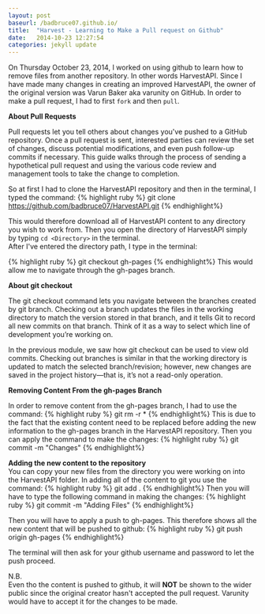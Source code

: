 ```yaml
---
layout: post
baseurl: /badbruce07.github.io/
title:  "Harvest - Learning to Make a Pull request on Github"
date:   2014-10-23 12:27:54
categories: jekyll update
---
```


On Thursday October 23, 2014, I worked on using github to learn how to remove files from another repository. In other words HarvestAPI.
Since I have made many changes in creating an improved HarvestAPI, the owner of the original version was Varun Baker aka varunity on 
GitHub. In order to make a pull request, I had to first `fork` and then `pull`.

<b> About Pull Requests </b>

Pull requests let you tell others about changes you've pushed to a GitHub repository. 
Once a pull request is sent, interested parties can review the set of changes, discuss potential modifications, 
and even push follow-up commits if necessary.
This guide walks through the process of sending a hypothetical pull request and using the various code review 
and management tools to take the change to completion.

So at first I had to clone the HarvestAPI repository and then in the terminal, I typed the command:
{% highlight ruby %}
git clone https://github.com/badbruce07/HarvestAPI.git
{% endhighlight%}

This would therefore download all of HarvestAPI content to any directory you wish to work from. Then you open the directory of HarvestAPI 
simply by typing `cd <Directory>` in the terminal.
<br>
After I've entered the directory path, I type in the terminal:

{% highlight ruby %}
git checkout gh-pages
{% endhighlight%}
This would allow me to navigate through the gh-pages branch. 

<b> About git checkout </b>

The git checkout command lets you navigate between the branches created by git branch. 
Checking out a branch updates the files in the working directory to match the version stored in that branch, 
and it tells Git to record all new commits on that branch. Think of it as a way to select which line of development 
you’re working on.

In the previous module, we saw how git checkout can be used to view old commits. 
Checking out branches is similar in that the working directory is updated to match the selected branch/revision; 
however, new changes are saved in the project history—that is, it’s not a read-only operation.

<b> Removing Content From the gh-pages Branch </b>

In order to remove content from the gh-pages branch, I had to use the command:
{% highlight ruby %}
git rm -r *
{% endhighlight%}
This is due to the fact that the existing content need to be replaced before adding the new information to the gh-pages branch
in the HarvestAPI repository. Then you can apply the command to make the changes:
{% highlight ruby %}
git commit -m "Changes"
{% endhighlight%}

<b> Adding the new content to the repository </b> <br/>
You can copy your new files from the directory you were working on into the HarvestAPI folder. In adding all of the content to 
git you use the command:
{% highlight ruby %}
git add .
{% endhighlight%}
Then you will have to type the following command in making the changes:
{% highlight ruby %}
git commit -m "Adding Files"
{% endhighlight%}

Then you will have to apply a push to gh-pages. This therefore shows all the new content that will be pushed to github:
{% highlight ruby %}
git push origin gh-pages
{% endhighlight%}

The terminal will then ask for your github username and password to let the push proceed.

N.B. <br/>
Even tho the content is pushed to github, it will <b>NOT</b> be shown to the wider public since the original creator
hasn't accepted the pull request. Varunity would have to accept it for the changes to be made.